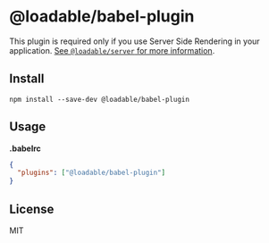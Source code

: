 # @loadable/babel-plugin

This plugin is required only if you use Server Side Rendering in your application. [See `@loadable/server` for more information](https://github.com/smooth-code/loadable-components/tree/master/packages/server).

## Install

```
npm install --save-dev @loadable/babel-plugin
```

## Usage

**.babelrc**

```json
{
  "plugins": ["@loadable/babel-plugin"]
}
```

## License

MIT
